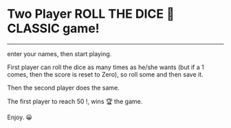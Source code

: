 # Two Player ROLL THE DICE 🎲 CLASSIC game!

---

enter your names, then start playing.

First player can roll the dice as many times as he/she wants (but if a 1 comes, then the score is reset to Zero), so roll some and then save it.

Then the second player does the same.

The first player to reach 50 !, wins 🏆 the game.

Enjoy. 😀
